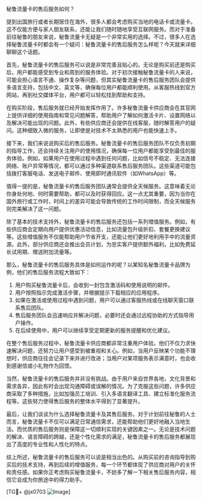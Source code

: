 秘鲁流量卡的售后服务如何？

提到出国旅行或者长期居住在海外，很多人都会考虑购买当地的电话卡或流量卡。这不仅能方便与家人朋友联系，还能让我们随时随地享受互联网服务。而对于准备前往秘鲁的朋友来说，秘鲁流量卡无疑是一个非常实用的选择。不过，很多人在选择秘鲁流量卡时都会有一个疑问：秘鲁流量卡的售后服务怎么样呢？今天就来详细聊聊这个话题。

首先，秘鲁流量卡的售后服务可以说是非常完善且贴心的。无论是购买前还是购买后，用户都能感受到专业和周到的服务体验。对于初次接触秘鲁流量卡的人来说，可能会担心语言不通、操作复杂等问题，但其实秘鲁流量卡的售后服务团队会提供多语言支持，包括中文、英文等，确保每位用户都能顺利使用。从客服热线到官方网站，再到社交媒体平台，用户都可以轻松找到帮助和支持。

在购买阶段，售后服务就已经开始发挥作用了。许多秘鲁流量卡供应商会在其官网上提供详细的使用指南和常见问题解答，帮助用户了解如何激活卡片、设置网络以及解决可能出现的问题。此外，有些供应商还会提供在线客服，随时解答用户的疑问。这种细致入微的服务，让即使是对技术不太熟悉的用户也能快速上手。

接下来，我们来说说购买后的售后服务。秘鲁流量卡的售后服务团队不仅负责初期的指导工作，还会持续关注用户的使用情况，确保每一位用户都能享受到最佳的服务体验。例如，如果用户在使用过程中遇到任何问题，比如信号不稳定、无法连接网络、账户异常等情况，都可以通过多种渠道联系售后服务团队。这些渠道可能包括拨打客服电话、发送电子邮件、使用即时通讯软件（如WhatsApp）等。

值得一提的是，秘鲁流量卡的售后服务团队通常会提供全天候服务。这意味着无论你身处何地、何时需要帮助，都可以及时获得回应。这一点尤其重要，因为当你在国外旅行或工作时，时间上的差异可能会导致传统的工作时间限制，而全天候服务则完美解决了这一问题。

除了基本的技术支持外，秘鲁流量卡的售后服务还包括一系列增值服务。例如，有些供应商会定期向用户提供优惠活动信息，比如流量包升级折扣、套餐更换建议等。这些增值服务不仅能帮助用户节省开支，还能让他们更好地利用手中的流量资源。此外，部分供应商还会推出会员计划，为忠实客户提供额外福利，比如免费延长试用期、赠送附加流量等。

那么，秘鲁流量卡的售后服务具体是如何运作的呢？以某知名秘鲁流量卡品牌为例，他们的售后服务流程大致如下：

1. 用户购买秘鲁流量卡后，会收到一封包含激活码和使用说明的邮件。
2. 用户按照指示完成激活步骤，并根据提示下载相应的应用程序。
3. 如果在激活或使用过程中遇到问题，用户可以通过客服热线或在线聊天窗口联系售后团队。
4. 售后服务团队会迅速响应并解决问题，必要时还会通过远程协助的方式指导用户操作。
5. 在后续使用中，用户可以继续享受定期更新的服务提醒和优化建议。

在整个售后服务过程中，秘鲁流量卡供应商都非常注重用户体验。他们不仅力求快速解决问题，还努力让用户感受到被重视和关心。例如，当用户反映某个功能不理想时，供应商往往会记录下来并进行改进；当用户对某项服务表示满意时，也会收到感谢信或小礼物作为回馈。

当然，秘鲁流量卡的售后服务并非没有挑战。由于用户来自世界各地，文化背景和需求各异，因此有时会出现沟通障碍或误解的情况。为了克服这些问题，许多供应商采取了多种措施，比如加强员工培训、引入多语言翻译工具、建立标准化服务流程等。这些努力使得售后服务的整体水平得到了显著提升。

最后，让我们谈谈为什么选择秘鲁流量卡及其售后服务。对于计划前往秘鲁的人士而言，秘鲁流量卡不仅可以满足日常通信需求，还能帮助他们更好地融入当地生活。而优质的售后服务则是保障这一切顺利实现的关键因素之一。无论是技术问题的解决、语言障碍的跨越，还是个性化需求的满足，秘鲁流量卡的售后服务都展现出了高度的专业性和人性化的特点。

综上所述，秘鲁流量卡的售后服务可以说是相当出色的。从购买前的咨询指导到购买后的技术支持，再到后续的增值服务，每一个环节都体现了供应商对用户的关怀和责任感。如果你正考虑购买秘鲁流量卡，不妨多了解一下相关售后服务内容，相信它会成为你旅途中的得力助手。

[TG💪+ @jx0703 ![Image](https://github.com/user-attachments/assets/dbca1d08-cadb-493c-b0ec-ad6f7a83f270)]